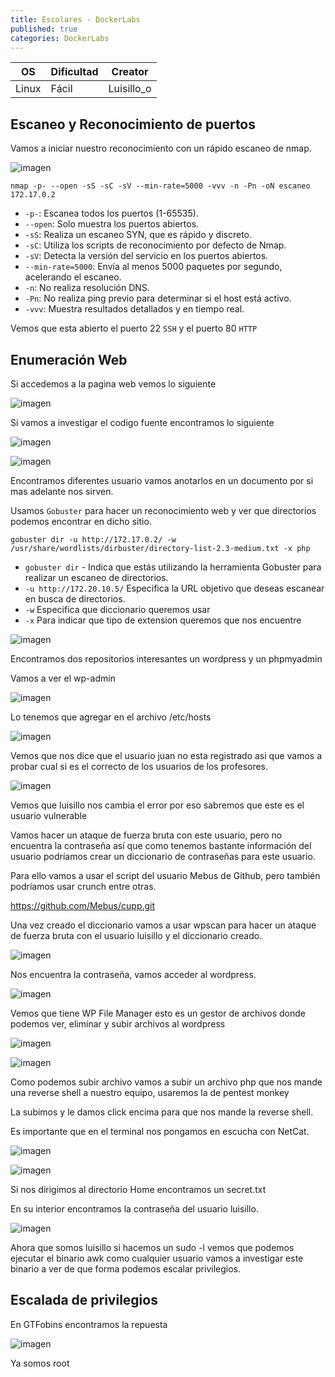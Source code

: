 ```yaml
---
title: Escolares - DockerLabs
published: true
categories: DockerLabs
---
```


| OS    | Dificultad | Creator    |
| ----- | ---------- | ---------- |
| Linux | Fácil      | Luisillo_o |

## Escaneo y Reconocimiento de puertos

Vamos a iniciar nuestro reconocimiento con un rápido escaneo de nmap.

![imagen](https://github.com/romabri/romabri.github.io/assets/51706860/7b4dd24a-7fec-4081-8c76-b3bad573dbba)

`nmap -p- --open -sS -sC -sV --min-rate=5000 -vvv -n -Pn -oN escaneo 172.17.0.2`
-  `-p-`: Escanea todos los puertos (1-65535).
- `--open`: Solo muestra los puertos abiertos.
- `-sS`: Realiza un escaneo SYN, que es rápido y discreto.
- `-sC`: Utiliza los scripts de reconocimiento por defecto de Nmap.
- `-sV`: Detecta la versión del servicio en los puertos abiertos.
- `--min-rate=5000`: Envía al menos 5000 paquetes por segundo, acelerando el escaneo.
- `-n`: No realiza resolución DNS.
- `-Pn`: No realiza ping previo para determinar si el host está activo.
- `-vvv`: Muestra resultados detallados y en tiempo real.

Vemos que esta abierto el puerto 22 `SSH` y el puerto 80 `HTTP`

## Enumeración Web
Si accedemos a la pagina web vemos lo siguiente 

![imagen](https://github.com/romabri/romabri.github.io/assets/51706860/8285fde8-3d14-44ca-b714-eb0879d1a685)

Si vamos a investigar el codigo fuente encontramos lo siguiente

![imagen](https://github.com/romabri/romabri.github.io/assets/51706860/607c279e-15ae-420c-8eb1-5607707056e5)

![imagen](https://github.com/romabri/romabri.github.io/assets/51706860/a01e424b-2bde-4f45-82df-d1c62eb76df2)

Encontramos diferentes usuario vamos anotarlos en un documento por si mas adelante nos sirven.


Usamos `Gobuster` para hacer un reconocimiento web y ver que directorios podemos encontrar en dicho sitio.

`gobuster dir -u http://172.17.0.2/ -w /usr/share/wordlists/dirbuster/directory-list-2.3-medium.txt -x php`
- `gobuster dir` - Indica que estás utilizando la herramienta Gobuster para realizar un escaneo de directorios.
- `-u http://172.20.10.5/` Especifica la URL objetivo que deseas escanear en busca de directorios.
- `-w` Especifica que diccionario queremos usar
- `-x` Para indicar que tipo de extension queremos que nos encuentre

![imagen](https://github.com/romabri/romabri.github.io/assets/51706860/e6917c8d-6f9a-4acc-9d12-430349e0fcbc)

Encontramos dos repositorios interesantes un wordpress y un phpmyadmin

Vamos a ver el wp-admin

![imagen](https://github.com/romabri/romabri.github.io/assets/51706860/ac58d7be-9ac7-422d-89f8-20bf75ef67bc)

Lo tenemos que agregar en el archivo /etc/hosts

![imagen](https://github.com/romabri/romabri.github.io/assets/51706860/7c61eb3c-2e65-4b64-9101-ba41b066a9cc)

Vemos que nos dice que el usuario juan no esta registrado asi que vamos a probar cual si es el correcto de los usuarios de los profesores.

![imagen](https://github.com/romabri/romabri.github.io/assets/51706860/bb02c92a-3528-4f0a-9856-f75f79065f49)

Vemos que luisillo nos cambia el error por eso sabremos que este es el usuario vulnerable

Vamos hacer un ataque de fuerza bruta con este usuario, pero no encuentra la contraseña así que como tenemos bastante información del usuario podríamos crear un diccionario de contraseñas para este usuario.

Para ello vamos a usar el script del usuario Mebus de Github, pero también podríamos usar crunch entre otras.

https://github.com/Mebus/cupp.git


Una vez creado el diccionario vamos a usar wpscan para hacer un ataque de fuerza bruta con el usuario luisillo y el diccionario creado.

![imagen](https://github.com/romabri/romabri.github.io/assets/51706860/bdf3fba0-6273-4fea-929b-265c5b62550b)

Nos encuentra la contraseña, vamos acceder al wordpress.


![imagen](https://github.com/romabri/romabri.github.io/assets/51706860/81b79a43-4dd4-45ae-8a87-54aca7c13c85)

Vemos que tiene WP File Manager esto es un gestor de archivos donde podemos ver, eliminar y subir archivos al wordpress

![imagen](https://github.com/romabri/romabri.github.io/assets/51706860/6a00abb8-97d0-4f94-b1e2-b5e0602362e7)

![imagen](https://github.com/romabri/romabri.github.io/assets/51706860/b376e91c-a019-4351-9de1-5c4ef23978fe)

Como podemos subir archivo vamos a subir un archivo php que nos mande una reverse shell a nuestro equipo, usaremos la de pentest monkey

La subimos y le damos click encima para que nos mande la reverse shell.

Es importante que en el terminal nos pongamos en escucha con NetCat.


![imagen](https://github.com/romabri/romabri.github.io/assets/51706860/dbdc332c-d232-4e7b-8787-bc46177d198f)

![imagen](https://github.com/romabri/romabri.github.io/assets/51706860/2946c493-1eb1-449b-89e6-24f4714e3594)

Si nos dirigimos al directorio Home encontramos un secret.txt

En su interior encontramos la contraseña del usuario luisillo.

![imagen](https://github.com/romabri/romabri.github.io/assets/51706860/cad7ca6c-c560-460f-b14e-206c775c6c77)

Ahora que somos luisillo si hacemos un sudo -l vemos que podemos ejecutar el binario awk como cualquier usuario vamos a investigar este binario a  ver de que forma podemos escalar privilegios.

## Escalada de privilegios

En GTFobins encontramos la repuesta 

![imagen](https://github.com/romabri/romabri.github.io/assets/51706860/5c557908-e7f8-45b1-8311-52ae9092b602)

Ya somos root
